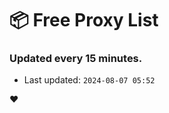 # :package: Free Proxy List
### Updated every 15 minutes.

- Last updated: `2024-08-07 05:52`

:heart:
